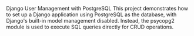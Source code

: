 Django User Management with PostgreSQL
This project demonstrates how to set up a Django application using PostgreSQL as the database, with Django's built-in model management disabled. Instead, the psycopg2 module is used to execute SQL queries directly for CRUD operations.
